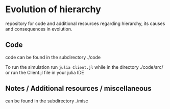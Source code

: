 # Evolution of hierarchy

repository for code and additional resources regarding hierarchy, its causes and consequences in evolution.

## Code

code can be found in the subdirectory ./code

To run the simulation run `julia Client.jl` while in the directory ./code/src/ or run the Client.jl file in your julia IDE

## Notes / Additional resources / miscellaneous

can be found in the subdirectory ./misc
